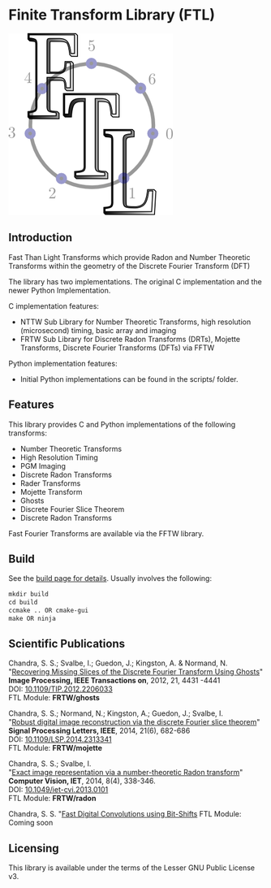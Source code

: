 # Finite Transform Library (FTL)
![FTL Logo](nttw/resources/ftl_logo2.png)

## Introduction
Fast Than Light Transforms which provide Radon and Number Theoretic Transforms within the geometry of the Discrete Fourier Transform (DFT)

The library has two implementations. The original C implementation and the newer Python Implementation.

C implementation features:
- NTTW Sub Library for Number Theoretic Transforms, high resolution (microsecond) timing, basic array and imaging
- FRTW Sub Library for Discrete Radon Transforms (DRTs), Mojette Transforms, Discrete Fourier Transforms (DFTs) via FFTW

Python implementation features:
- Initial Python implementations can be found in the scripts/ folder.

## Features
This library provides C and Python implementations of the following transforms:
* Number Theoretic Transforms
* High Resolution Timing
* PGM Imaging
* Discrete Radon Transforms
* Rader Transforms
* Mojette Transform
* Ghosts
* Discrete Fourier Slice Theorem
* Discrete Radon Transforms

Fast Fourier Transforms are available via the FFTW library.

## Build
See the [build page for details](../experimental/Build.md). Usually involves the following:
```
mkdir build
cd build
ccmake .. OR cmake-gui
make OR ninja
```

## Scientific Publications
Chandra, S. S.; Svalbe, I.; Guedon, J.; Kingston, A. & Normand, N.  
"[Recovering Missing Slices of the Discrete Fourier Transform Using Ghosts](http://ieeexplore.ieee.org/xpl/articleDetails.jsp?arnumber=6226457)"  
<span style="font-weight: bold;">Image Processing, IEEE Transactions on</span>, 2012, 21, 4431 -4441  
DOI: [10.1109/TIP.2012.2206033  
](http://dx.doi.org/10.1109/TIP.2012.2206033)FTL Module: <span style="font-weight: bold;">FRTW/ghosts</span>

Chandra, S. S.; Normand, N.; Kingston, A.; Guedon, J.; Svalbe, I.  
"[Robust digital image reconstruction via the discrete Fourier slice theorem](http://ieeexplore.ieee.org/xpls/abs_all.jsp?arnumber=6777574&tag=1)"  
<span style="font-weight: bold;">Signal Processing Letters, IEEE</span>, 2014, 21(6), 682-686  
DOI: [10.1109/LSP.2014.2313341](http://dx.doi.org/10.1109/LSP.2014.2313341)  
FTL Module: <span style="font-weight: bold;">FRTW/mojette</span>

Chandra, S. S.; Svalbe, I.  
"[Exact image representation via a number-theoretic Radon transform](http://ieeexplore.ieee.org/xpls/abs_all.jsp?arnumber=6847269)"  
<span style="font-weight: bold;">Computer Vision, IET</span>, 2014, 8(4), 338-346.  
DOI: [10.1049/iet-cvi.2013.0101](http://dx.doi.org/10.1049/iet-cvi.2013.0101)  
FTL Module: <span style="font-weight: bold;">FRTW/radon</span>

Chandra, S. S.
"[Fast Digital Convolutions using Bit-Shifts](https://arxiv.org/abs/1005.1497)
FTL Module: Coming soon

## Licensing
This library is available under the terms of the Lesser GNU Public License v3.
